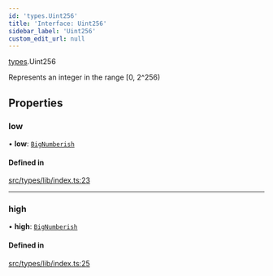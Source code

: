```yaml
---
id: 'types.Uint256'
title: 'Interface: Uint256'
sidebar_label: 'Uint256'
custom_edit_url: null
---
```


[types](../namespaces/types.md).Uint256

Represents an integer in the range [0, 2^256)

## Properties

### low

• **low**: [`BigNumberish`](../namespaces/types.md#bignumberish)

#### Defined in

[src/types/lib/index.ts:23](https://github.com/starknet-io/starknet.js/blob/v5.29.0/src/types/lib/index.ts#L23)

---

### high

• **high**: [`BigNumberish`](../namespaces/types.md#bignumberish)

#### Defined in

[src/types/lib/index.ts:25](https://github.com/starknet-io/starknet.js/blob/v5.29.0/src/types/lib/index.ts#L25)
